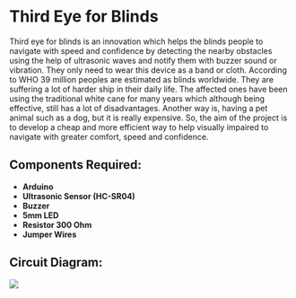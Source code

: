<h1>Third Eye for Blinds</h1>
Third eye for blinds is an innovation which helps the blinds people to navigate with speed and confidence by detecting the nearby obstacles using the help of ultrasonic waves and notify them with buzzer sound or vibration. They only need to wear this device as a band or cloth.
According to WHO 39 million peoples are estimated as blinds worldwide. They are suffering a lot of harder ship in their daily life. The affected ones have been using the traditional white cane for many years which although being effective, still has a lot of disadvantages. Another way is, having a pet animal such as a dog, but it is really expensive. So, the aim of the project is to develop a cheap and more efficient way to help visually impaired to navigate with greater comfort, speed and confidence.

<h2>Components Required:</h2>
<b><ul>
<li>Arduino</li> 
<li> Ultrasonic Sensor (HC-SR04) </li> 
<li> Buzzer</li> 
<li> 5mm LED </li> 
<li>Resistor 300 Ohm </li> 
<li>Jumper Wires</li> 
  </ul></b>
  
  <h2>Circuit Diagram:</h2>
  <img src="https://i.ibb.co/BtdzF9G/a.jpg"></img>



